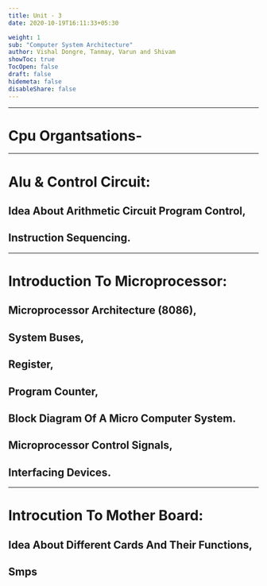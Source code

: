 ```yaml
---
title: Unit - 3
date: 2020-10-19T16:11:33+05:30

weight: 1
sub: "Computer System Architecture"
author: Vishal Dongre, Tanmay, Varun and Shivam
showToc: true
TocOpen: false
draft: false
hidemeta: false
disableShare: false
---
```


---

# Cpu Organtsations-

---

# Alu & Control Circuit:

## Idea About Arithmetic Circuit Program Control,

## Instruction Sequencing.

---

# Introduction To Microprocessor:

## Microprocessor Architecture (8086),

## System Buses,

## Register,

## Program Counter,

## Block Diagram Of A Micro Computer System.

## Microprocessor Control Signals,

## Interfacing Devices.

---

# Introcution To Mother Board:

## Idea About Different Cards And Their Functions,

## Smps
